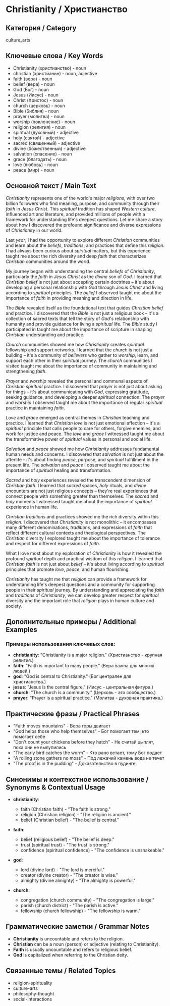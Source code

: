 # Christianity / Христианство

## Категория / Category
culture_arts

## Ключевые слова / Key Words
- Christianity (христианство) - noun
- christian (христианин) - noun, adjective
- faith (вера) - noun
- belief (вера) - noun
- God (Бог) - noun
- Jesus (Иисус) - noun
- Christ (Христос) - noun
- church (церковь) - noun
- Bible (Библия) - noun
- prayer (молитва) - noun
- worship (поклонение) - noun
- religion (религия) - noun
- spiritual (духовный) - adjective
- holy (святой) - adjective
- sacred (священный) - adjective
- divine (божественный) - adjective
- salvation (спасение) - noun
- grace (благодать) - noun
- love (любовь) - noun
- peace (мир) - noun

## Основной текст / Main Text

*Christianity* represents one of the world's major *religions*, with over two billion followers who find meaning, purpose, and community through their *faith* in *Jesus* *Christ*. This *spiritual* tradition has shaped *Western* *culture*, influenced art and literature, and provided millions of people with a framework for understanding life's deepest questions. Let me share a story about how I discovered the profound significance and diverse expressions of *Christianity* in our world.

Last *year*, I had the opportunity to explore different *Christian* communities and learn about the *beliefs*, *traditions*, and practices that define this *religion*. I had always been curious about *spiritual* matters, but this experience taught me about the rich diversity and deep *faith* that characterizes *Christian* communities around the world.

My journey began with understanding the central *beliefs* of *Christianity*, particularly the *faith* in *Jesus* *Christ* as the *divine* son of *God*. I learned that *Christian* *belief* is not just about accepting certain doctrines – it's about developing a personal relationship with *God* through *Jesus* *Christ* and living according to *spiritual* principles. The *belief* I observed taught me about the importance of *faith* in providing meaning and direction in life.

The *Bible* revealed itself as the foundational text that guides *Christian* *belief* and practice. I discovered that the *Bible* is not just a religious book – it's a collection of sacred texts that tell the story of *God*'s relationship with humanity and provide guidance for living a *spiritual* life. The *Bible* study I participated in taught me about the importance of scripture in shaping *Christian* understanding and practice.

*Church* communities showed me how *Christianity* creates *spiritual* fellowship and support networks. I learned that the *church* is not just a building – it's a community of *believers* who gather to *worship*, learn, and support each other in their *spiritual* journey. The *church* communities I visited taught me about the importance of community in maintaining and strengthening *faith*.

*Prayer* and *worship* revealed the personal and communal aspects of *Christian* *spiritual* practice. I discovered that *prayer* is not just about asking for things – it's about communicating with *God*, expressing gratitude, seeking guidance, and developing a deeper *spiritual* connection. The *prayer* and *worship* I observed taught me about the importance of regular *spiritual* practice in maintaining *faith*.

*Love* and *grace* emerged as central themes in *Christian* teaching and practice. I learned that *Christian* *love* is not just emotional affection – it's a *spiritual* principle that calls people to care for others, forgive enemies, and work for justice and peace. The *love* and *grace* I witnessed taught me about the transformative power of *spiritual* values in personal and social life.

*Salvation* and *peace* showed me how *Christianity* addresses fundamental human needs and concerns. I discovered that *salvation* is not just about the afterlife – it's about finding *peace*, purpose, and *spiritual* fulfillment in the present life. The *salvation* and *peace* I observed taught me about the importance of *spiritual* healing and transformation.

*Sacred* and *holy* experiences revealed the transcendent dimension of *Christian* *faith*. I learned that *sacred* spaces, *holy* rituals, and *divine* encounters are not just religious concepts – they're real experiences that connect people with something greater than themselves. The *sacred* and *holy* moments I witnessed taught me about the importance of *spiritual* experience in human life.

*Christian* *traditions* and practices showed me the rich diversity within this *religion*. I discovered that *Christianity* is not monolithic – it encompasses many different denominations, *traditions*, and expressions of *faith* that reflect different cultural contexts and theological perspectives. The *Christian* diversity I explored taught me about the importance of tolerance and respect for different expressions of *faith*.

What I love most about my exploration of *Christianity* is how it revealed the profound *spiritual* depth and practical wisdom of this *religion*. I learned that *Christian* *faith* is not just about *belief* – it's about living according to *spiritual* principles that promote *love*, *peace*, and human flourishing.

*Christianity* has taught me that *religion* can provide a framework for understanding life's deepest questions and a community for supporting people in their *spiritual* journey. By understanding and appreciating the *faith* and *traditions* of *Christianity*, we can develop greater respect for *spiritual* diversity and the important role that *religion* plays in human culture and society.

## Дополнительные примеры / Additional Examples

### Примеры использования ключевых слов:
- **christianity**: "Christianity is a major religion." (Христианство - крупная религия.)
- **faith**: "Faith is important to many people." (Вера важна для многих людей.)
- **god**: "God is central to Christianity." (Бог централен для христианства.)
- **jesus**: "Jesus is the central figure." (Иисус - центральная фигура.)
- **church**: "The church is a community." (Церковь - это сообщество.)
- **prayer**: "Prayer is a spiritual practice." (Молитва - духовная практика.)

## Практические фразы / Practical Phrases

- "Faith moves mountains" - Вера горы двигает
- "God helps those who help themselves" - Бог помогает тем, кто помогает себе
- "Don't count your chickens before they hatch" - Не считай цыплят, пока они не вылупились
- "The early bird catches the worm" - Кто рано встает, тому Бог подает
- "A rolling stone gathers no moss" - Под лежачий камень вода не течет
- "The proof is in the pudding" - Доказательство в пудинге

## Синонимы и контекстное использование / Synonyms & Contextual Usage

- **christianity**: 
  - faith (Christian faith) - "The faith is strong."
  - religion (Christian religion) - "The religion is ancient."
  - belief (Christian belief) - "The belief is central."

- **faith**: 
  - belief (religious belief) - "The belief is deep."
  - trust (spiritual trust) - "The trust is strong."
  - confidence (spiritual confidence) - "The confidence is unshakeable."

- **god**: 
  - lord (divine lord) - "The lord is merciful."
  - creator (divine creator) - "The creator is wise."
  - almighty (divine almighty) - "The almighty is powerful."

- **church**: 
  - congregation (church community) - "The congregation is large."
  - parish (church district) - "The parish is active."
  - fellowship (church fellowship) - "The fellowship is warm."

## Грамматические заметки / Grammar Notes

- **Christianity** is uncountable and refers to the religion.
- **Christian** can be a noun (person) or adjective (relating to Christianity).
- **Faith** is usually uncountable and refers to religious belief.
- **God** is capitalized when referring to the Christian deity.

## Связанные темы / Related Topics

- religion-spirituality
- culture-arts
- philosophy-thought
- social-interactions
